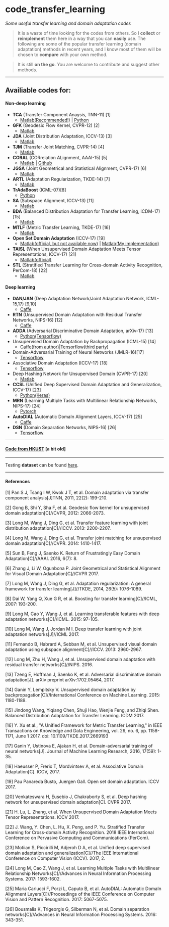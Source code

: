 # code_transfer_learning

*Some useful transfer learning and domain adaptation codes*

> It is a waste of time looking for the codes from others. So I **collect** or **reimplement** them here in a way that you can **easily** use. The following are some of the popular transfer learning (domain adaptation) methods in recent years, and I know most of them will be chosen to **compare** with your own method.

> It is still **on the go**. You are welcome to contribute and suggest other methods.

- - -

## Availiable codes for:

#### Non-deep learning

- **TCA** (Transfer Component Anaysis, TNN-11) [1]
	- [Matlab(Recommended!)](https://github.com/jindongwang/transferlearning/blob/master/code/MyTCA.m) | [Python](https://github.com/jindongwang/transferlearning/tree/master/code/TCA_python)
- **GFK** (Geodesic Flow Kernel, CVPR-12) [2]
	- [Matlab](https://github.com/jindongwang/transferlearning/blob/master/code/MyGFK.m)
- **JDA** (Joint Distribution Adaptation, ICCV-13) [3]
	- [Matlab](https://github.com/jindongwang/transferlearning/blob/master/code/MyJDA.m)
- **TJM** (Transfer Joint Matching, CVPR-14) [4]
	- [Matlab](https://github.com/jindongwang/transferlearning/blob/master/code/MyTJM.m)
- **CORAL** (CORrelation ALignment, AAAI-15) [5]
	- [Matlab](https://github.com/jindongwang/transferlearning/blob/master/code/MyCORAL.m) | [Github](https://github.com/VisionLearningGroup/CORAL)
- **JGSA** (Joint Geometrical and Statistical Alignment, CVPR-17) [6]
	- [Matlab](https://github.com/jindongwang/transferlearning/blob/master/code/MyJGSA.m)
- **ARTL** (Adaptation Regularization, TKDE-14) [7]
	- [Matlab](https://github.com/jindongwang/transferlearning/tree/master/code/MyARTL)
- **TrAdaBoost** (ICML-07)[8]
	- [Python](https://github.com/chenchiwei/tradaboost)
- **SA** (Subspace Alignment, ICCV-13) [11]
	- [Matlab](http://users.cecs.anu.edu.au/~basura/DA_SA/)
- **BDA** (Balanced Distribution Adaptation for Transfer Learning, ICDM-17) [15]
	- [Matlab](https://github.com/jindongwang/transferlearning/tree/master/code/BDA)
- **MTLF** (Metric Transfer Learning, TKDE-17) [16]
	- [Matlab](https://github.com/xyh2016/MTLF)
- **Open Set Domain Adaptation** (ICCV-17) [19]
	- [Matlab(official, but not available now)](https://github.com/Heliot7/open-set-da) | [Matlab(My implementation)](https://github.com/jindongwang/transferlearning/tree/master/code/open_set_da)
- **TAISL** (When Unsupervised Domain Adaptation Meets Tensor Representations, ICCV-17) [21]
	- [Matlab(official)](https://github.com/poppinace/TAISL)
- **STL** (Stratified Transfer Learning for Cross-domain Activity Recognition, PerCom-18) [22]
	- [Matlab](https://github.com/jindongwang/activityrecognition/tree/master/code/percom18_stl)



#### Deep learning

- **DAN/JAN** (Deep Adaptation Network/Joint Adaptation Network, ICML-15,17) [9,10]
	- [Caffe](https://github.com/thuml/Xlearn)
- **RTN** (Unsupervised Domain Adaptation with Residual Transfer Networks, NIPS-16) [12]
	- [Caffe](https://github.com/thuml/Xlearn)
- **ADDA** (Adversarial Discriminative Domain Adaptation, arXiv-17) [13]
	- [Python(Tensorflow)](https://github.com/erictzeng/adda)
- Unsupervised Domain Adaptation by Backpropagation (ICML-15) [14]
	- [Caffe(from author)](https://github.com/ddtm/caffe/tree/grl)|[Tensorflow(third party)](https://github.com/shucunt/domain_adaptation)
- Domain-Adversarial Training of Neural Networks (JMLR-16)[17] 
	- [Tensorflow](https://github.com/jindongwang/tf-dann)
- Associative Domain Adaptation (ICCV-17) [18]
	- [Tensorflow](https://github.com/haeusser/learning_by_association)
- Deep Hashing Network for Unsupervised Domain (CVPR-17) [20]
	- [Matlab](https://github.com/hemanthdv/da-hash)
- **CCSL** (Unified Deep Supervised Domain Adaptation and Generalization, ICCV-17) [23]
	- [Python(Keras)](https://github.com/samotiian/CCSA)
- **MRN** (Learning Multiple Tasks with Multilinear Relationship Networks, NIPS-17) [24]
	- [Pytorch](https://github.com/thuml/MTlearn)
- **AutoDIAL** (Automatic DomaIn Alignment Layers, ICCV-17) [25]
	- [Caffe](https://github.com/ducksoup/autodial)
- **DSN** (Domain Separation Networks, NIPS-16) [26]
	- [Tensorflow](https://github.com/tensorflow/models/tree/master/research/domain_adaptation)

- - -

#### [Code from HKUST](http://www.cse.ust.hk/TL/) [a bit old]

- - -

Testing **dataset** can be found [here](https://github.com/jindongwang/transferlearning/blob/master/doc/dataset.md).

- - -

#### References

[1] Pan S J, Tsang I W, Kwok J T, et al. Domain adaptation via transfer component analysis[J]TNN, 2011, 22(2): 199-210.

[2] Gong B, Shi Y, Sha F, et al. Geodesic flow kernel for unsupervised domain adaptation[C]//CVPR, 2012: 2066-2073.

[3] Long M, Wang J, Ding G, et al. Transfer feature learning with joint distribution adaptation[C]//ICCV. 2013: 2200-2207.

[4] Long M, Wang J, Ding G, et al. Transfer joint matching for unsupervised domain adaptation[C]//CVPR. 2014: 1410-1417.

[5] Sun B, Feng J, Saenko K. Return of Frustratingly Easy Domain Adaptation[C]//AAAI. 2016, 6(7): 8.

[6] Zhang J, Li W, Ogunbona P. Joint Geometrical and Statistical Alignment for Visual Domain Adaptation[C]//CVPR 2017.

[7] Long M, Wang J, Ding G, et al. Adaptation regularization: A general framework for transfer learning[J]//TKDE, 2014, 26(5): 1076-1089.

[8] Dai W, Yang Q, Xue G R, et al. Boosting for transfer learning[C]//ICML, 2007: 193-200.

[9] Long M, Cao Y, Wang J, et al. Learning transferable features with deep adaptation networks[C]//ICML. 2015: 97-105.

[10] Long M, Wang J, Jordan M I. Deep transfer learning with joint adaptation networks[J]//ICML 2017.

[11] Fernando B, Habrard A, Sebban M, et al. Unsupervised visual domain adaptation using subspace alignment[C]//ICCV. 2013: 2960-2967.

[12] Long M, Zhu H, Wang J, et al. Unsupervised domain adaptation with residual transfer networks[C]//NIPS. 2016.

[13] Tzeng E, Hoffman J, Saenko K, et al. Adversarial discriminative domain adaptation[J]. arXiv preprint arXiv:1702.05464, 2017.

[14] Ganin Y, Lempitsky V. Unsupervised domain adaptation by backpropagation[C]//International Conference on Machine Learning. 2015: 1180-1189.

[15] Jindong Wang, Yiqiang Chen, Shuji Hao, Wenjie Feng, and Zhiqi Shen. Balanced Distribution Adaptation for Transfer Learning. ICDM 2017.

[16] Y. Xu et al., "A Unified Framework for Metric Transfer Learning," in IEEE Transactions on Knowledge and Data Engineering, vol. 29, no. 6, pp. 1158-1171, June 1 2017. doi: 10.1109/TKDE.2017.2669193

[17] Ganin Y, Ustinova E, Ajakan H, et al. Domain-adversarial training of neural networks[J]. Journal of Machine Learning Research, 2016, 17(59): 1-35.

[18] Haeusser P, Frerix T, Mordvintsev A, et al. Associative Domain Adaptation[C]. ICCV, 2017.

[19] Pau Panareda Busto, Juergen Gall. Open set domain adaptation. ICCV 2017.

[20] Venkateswara H, Eusebio J, Chakraborty S, et al. Deep hashing network for unsupervised domain adaptation[C]. CVPR 2017.

[21] H. Lu, L. Zhang, et al. When Unsupervised Domain Adaptation Meets Tensor Representations. ICCV 2017.

[22] J. Wang, Y. Chen, L. Hu, X. Peng, and P. Yu. Stratified Transfer Learning for Cross-domain Activity Recognition. 2018 IEEE International Conference on Pervasive Computing and Communications (PerCom).

[23] Motiian S, Piccirilli M, Adjeroh D A, et al. Unified deep supervised domain adaptation and generalization[C]//The IEEE International Conference on Computer Vision (ICCV). 2017, 2.

[24] Long M, Cao Z, Wang J, et al. Learning Multiple Tasks with Multilinear Relationship Networks[C]//Advances in Neural Information Processing Systems. 2017: 1593-1602.

[25] Maria Carlucci F, Porzi L, Caputo B, et al. AutoDIAL: Automatic DomaIn Alignment Layers[C]//Proceedings of the IEEE Conference on Computer Vision and Pattern Recognition. 2017: 5067-5075.

[26] Bousmalis K, Trigeorgis G, Silberman N, et al. Domain separation networks[C]//Advances in Neural Information Processing Systems. 2016: 343-351.